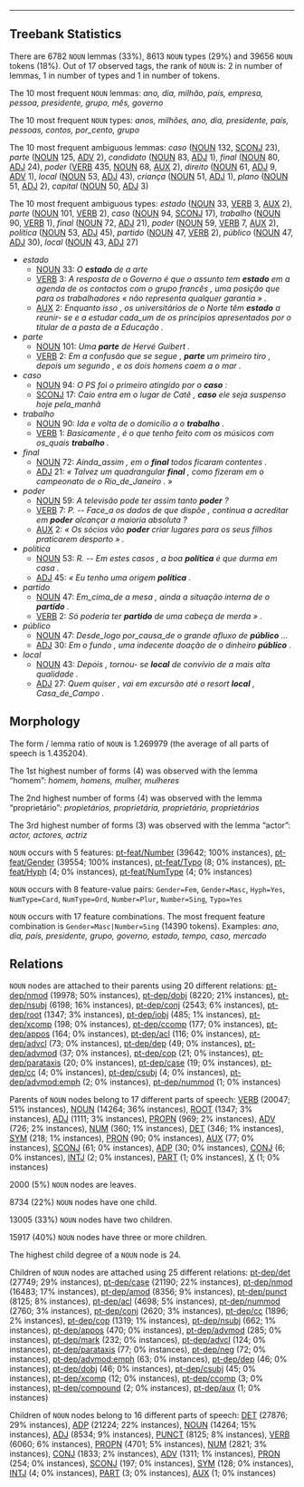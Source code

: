 

--------------------------------------------------------------------------------

## Treebank Statistics

There are 6782 `NOUN` lemmas (33%), 8613 `NOUN` types (29%) and 39656 `NOUN` tokens (18%).
Out of 17 observed tags, the rank of `NOUN` is: 2 in number of lemmas, 1 in number of types and 1 in number of tokens.

The 10 most frequent `NOUN` lemmas: _ano, dia, milhão, país, empresa, pessoa, presidente, grupo, mês, governo_

The 10 most frequent `NOUN` types:  _anos, milhões, ano, dia, presidente, país, pessoas, contos, por_cento, grupo_

The 10 most frequent ambiguous lemmas: _caso_ ([NOUN]() 132, [SCONJ]() 23), _parte_ ([NOUN]() 125, [ADV]() 2), _candidato_ ([NOUN]() 83, [ADJ]() 1), _final_ ([NOUN]() 80, [ADJ]() 24), _poder_ ([VERB]() 435, [NOUN]() 68, [AUX]() 2), _direito_ ([NOUN]() 61, [ADJ]() 9, [ADV]() 1), _local_ ([NOUN]() 53, [ADJ]() 43), _criança_ ([NOUN]() 51, [ADJ]() 1), _plano_ ([NOUN]() 51, [ADJ]() 2), _capital_ ([NOUN]() 50, [ADJ]() 3)

The 10 most frequent ambiguous types:  _estado_ ([NOUN]() 33, [VERB]() 3, [AUX]() 2), _parte_ ([NOUN]() 101, [VERB]() 2), _caso_ ([NOUN]() 94, [SCONJ]() 17), _trabalho_ ([NOUN]() 90, [VERB]() 1), _final_ ([NOUN]() 72, [ADJ]() 21), _poder_ ([NOUN]() 59, [VERB]() 7, [AUX]() 2), _política_ ([NOUN]() 53, [ADJ]() 45), _partido_ ([NOUN]() 47, [VERB]() 2), _público_ ([NOUN]() 47, [ADJ]() 30), _local_ ([NOUN]() 43, [ADJ]() 27)


* _estado_
  * [NOUN]() 33: _O <b>estado</b> de a arte_
  * [VERB]() 3: _A resposta de o Governo é que o assunto tem <b>estado</b> em a agenda de os contactos com o grupo francês , uma posição que para os trabalhadores « não representa qualquer garantia » ._
  * [AUX]() 2: _Enquanto isso , os universitários de o Norte têm <b>estado</b> a reunir- se e a estudar cada_um de os princípios apresentados por o titular de a pasta de a Educação ._
* _parte_
  * [NOUN]() 101: _Uma <b>parte</b> de Hervé Guibert ._
  * [VERB]() 2: _Em a confusão que se segue , <b>parte</b> um primeiro tiro , depois um segundo , e os dois homens caem a o mar ._
* _caso_
  * [NOUN]() 94: _O PS foi o primeiro atingido por o <b>caso</b> :_
  * [SCONJ]() 17: _Caio entra em o lugar de Catê , <b>caso</b> ele seja suspenso hoje pela_manhã_
* _trabalho_
  * [NOUN]() 90: _Ida e volta de o domicílio a o <b>trabalho</b> ._
  * [VERB]() 1: _Basicamente , é o que tenho feito com os músicos com os_quais <b>trabalho</b> ._
* _final_
  * [NOUN]() 72: _Ainda_assim , em o <b>final</b> todos ficaram contentes ._
  * [ADJ]() 21: _« Talvez um quadrangular <b>final</b> , como fizeram em o campeonato de o Rio_de_Janeiro . »_
* _poder_
  * [NOUN]() 59: _A televisão pode ter assim tanto <b>poder</b> ?_
  * [VERB]() 7: _P. -- Face_a os dados de que dispõe , continua a acreditar em <b>poder</b> alcançar a maioria absoluta ?_
  * [AUX]() 2: _« Os sócios vão <b>poder</b> criar lugares para os seus filhos praticarem desporto » ._
* _política_
  * [NOUN]() 53: _R. -- Em estes casos , a boa <b>política</b> é que durma em casa ._
  * [ADJ]() 45: _« Eu tenho uma origem <b>política</b> ._
* _partido_
  * [NOUN]() 47: _Em_cima_de a mesa , ainda a situação interna de o <b>partido</b> ._
  * [VERB]() 2: _Só poderia ter <b>partido</b> de uma cabeça de merda » ._
* _público_
  * [NOUN]() 47: _Desde_logo por_causa_de o grande afluxo de <b>público</b> ..._
  * [ADJ]() 30: _Em o fundo , uma indecente doação de o dinheiro <b>público</b> ._
* _local_
  * [NOUN]() 43: _Depois , tornou- se <b>local</b> de convívio de a mais alta qualidade ._
  * [ADJ]() 27: _Quem quiser , vai em excursão até o resort <b>local</b> , Casa_de_Campo ._

## Morphology

The form / lemma ratio of `NOUN` is 1.269979 (the average of all parts of speech is 1.435204).

The 1st highest number of forms (4) was observed with the lemma “homem”: _homem, homens, mulher, mulheres_

The 2nd highest number of forms (4) was observed with the lemma “proprietário”: _propietários, proprietária, proprietário, proprietários_

The 3rd highest number of forms (3) was observed with the lemma “actor”: _actor, actores, actriz_

`NOUN` occurs with 5 features: [pt-feat/Number]() (39642; 100% instances), [pt-feat/Gender]() (39554; 100% instances), [pt-feat/Typo]() (8; 0% instances), [pt-feat/Hyph]() (4; 0% instances), [pt-feat/NumType]() (4; 0% instances)

`NOUN` occurs with 8 feature-value pairs: `Gender=Fem`, `Gender=Masc`, `Hyph=Yes`, `NumType=Card`, `NumType=Ord`, `Number=Plur`, `Number=Sing`, `Typo=Yes`

`NOUN` occurs with 17 feature combinations.
The most frequent feature combination is `Gender=Masc|Number=Sing` (14390 tokens).
Examples: _ano, dia, país, presidente, grupo, governo, estado, tempo, caso, mercado_


## Relations

`NOUN` nodes are attached to their parents using 20 different relations: [pt-dep/nmod]() (19978; 50% instances), [pt-dep/dobj]() (8220; 21% instances), [pt-dep/nsubj]() (6198; 16% instances), [pt-dep/conj]() (2543; 6% instances), [pt-dep/root]() (1347; 3% instances), [pt-dep/iobj]() (485; 1% instances), [pt-dep/xcomp]() (198; 0% instances), [pt-dep/ccomp]() (177; 0% instances), [pt-dep/appos]() (164; 0% instances), [pt-dep/acl]() (116; 0% instances), [pt-dep/advcl]() (73; 0% instances), [pt-dep/dep]() (49; 0% instances), [pt-dep/advmod]() (37; 0% instances), [pt-dep/cop]() (21; 0% instances), [pt-dep/parataxis]() (20; 0% instances), [pt-dep/case]() (19; 0% instances), [pt-dep/cc]() (4; 0% instances), [pt-dep/csubj]() (4; 0% instances), [pt-dep/advmod:emph]() (2; 0% instances), [pt-dep/nummod]() (1; 0% instances)

Parents of `NOUN` nodes belong to 17 different parts of speech: [VERB]() (20047; 51% instances), [NOUN]() (14264; 36% instances), [ROOT]() (1347; 3% instances), [ADJ]() (1111; 3% instances), [PROPN]() (969; 2% instances), [ADV]() (726; 2% instances), [NUM]() (360; 1% instances), [DET]() (346; 1% instances), [SYM]() (218; 1% instances), [PRON]() (90; 0% instances), [AUX]() (77; 0% instances), [SCONJ]() (61; 0% instances), [ADP]() (30; 0% instances), [CONJ]() (6; 0% instances), [INTJ]() (2; 0% instances), [PART]() (1; 0% instances), [X]() (1; 0% instances)

2000 (5%) `NOUN` nodes are leaves.

8734 (22%) `NOUN` nodes have one child.

13005 (33%) `NOUN` nodes have two children.

15917 (40%) `NOUN` nodes have three or more children.

The highest child degree of a `NOUN` node is 24.

Children of `NOUN` nodes are attached using 25 different relations: [pt-dep/det]() (27749; 29% instances), [pt-dep/case]() (21190; 22% instances), [pt-dep/nmod]() (16483; 17% instances), [pt-dep/amod]() (8356; 9% instances), [pt-dep/punct]() (8125; 8% instances), [pt-dep/acl]() (4698; 5% instances), [pt-dep/nummod]() (2760; 3% instances), [pt-dep/conj]() (2620; 3% instances), [pt-dep/cc]() (1896; 2% instances), [pt-dep/cop]() (1319; 1% instances), [pt-dep/nsubj]() (662; 1% instances), [pt-dep/appos]() (470; 0% instances), [pt-dep/advmod]() (285; 0% instances), [pt-dep/mark]() (232; 0% instances), [pt-dep/advcl]() (124; 0% instances), [pt-dep/parataxis]() (77; 0% instances), [pt-dep/neg]() (72; 0% instances), [pt-dep/advmod:emph]() (63; 0% instances), [pt-dep/dep]() (46; 0% instances), [pt-dep/dobj]() (46; 0% instances), [pt-dep/csubj]() (45; 0% instances), [pt-dep/xcomp]() (12; 0% instances), [pt-dep/ccomp]() (3; 0% instances), [pt-dep/compound]() (2; 0% instances), [pt-dep/aux]() (1; 0% instances)

Children of `NOUN` nodes belong to 16 different parts of speech: [DET]() (27876; 29% instances), [ADP]() (21224; 22% instances), [NOUN]() (14264; 15% instances), [ADJ]() (8534; 9% instances), [PUNCT]() (8125; 8% instances), [VERB]() (6060; 6% instances), [PROPN]() (4701; 5% instances), [NUM]() (2821; 3% instances), [CONJ]() (1833; 2% instances), [ADV]() (1311; 1% instances), [PRON]() (254; 0% instances), [SCONJ]() (197; 0% instances), [SYM]() (128; 0% instances), [INTJ]() (4; 0% instances), [PART]() (3; 0% instances), [AUX]() (1; 0% instances)

